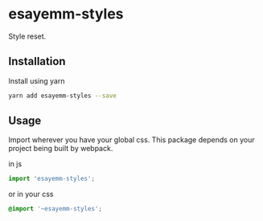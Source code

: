 # esayemm-styles

Style reset.

## Installation

Install using yarn

```sh
yarn add esayemm-styles --save
```

## Usage

Import wherever you have your global css. This package depends on your project
being built by webpack.

in js

```js
import 'esayemm-styles';
```

or in your css

```css
@import '~esayemm-styles';
```
